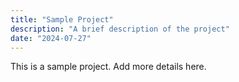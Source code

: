 ```yaml
---
title: "Sample Project"
description: "A brief description of the project"
date: "2024-07-27"
---
```


This is a sample project. Add more details here.

